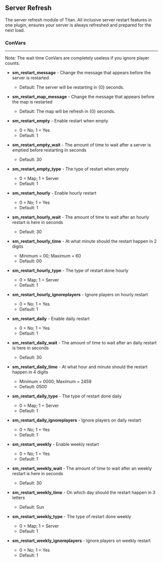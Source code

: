 Server Refresh
---
The server refresh module of Titan. All inclusive server restart features in one plugin, ensures your server is always refreshed and prepared for the next load.

### ConVars
---
Note: The wait time ConVars are completely useless if you ignore player counts.

- **sm_restart_message** - Change the message that appears before the server is restarted
  - Default: The server will be restarting in {0} seconds.
  
- **sm_restart_map_message** - Change the message that appears before the map is restarted
  - Default: The map will be refresh in {0} seconds.
  
- **sm_restart_empty** - Enable restart when empty
  - 0 = No; 1 = Yes
  - Default: 1
  
- **sm_restart_empty_wait** - The amount of time to wait after a server is emptied before restarting in seconds
  - Default: 30
  
- **sm_restart_empty_type** - The type of restart when empty
  - 0 = Map; 1 = Server
  - Default: 1
  
- **sm_restart_hourly** - Enable hourly restart
  - 0 = No; 1 = Yes
  - Default: 1
  
- **sm_restart_hourly_wait** - The amount of time to wait after an hourly restart is here in seconds
  - Default: 30
  
- **sm_restart_hourly_time** - At what minute should the restart happen in 2 digits
  - Minimum = 00; Maximum = 60
  - Default: 00
  
- **sm_restart_hourly_type** - The type of restart done hourly
  - 0 = Map; 1 = Server
  - Default: 1
  
- **sm_restart_hourly_ignoreplayers** - Ignore players on hourly restart
  - 0 = No; 1 = Yes
  - Default: 1
  
- **sm_restart_daily** - Enable daily restart
  - 0 = No; 1 = Yes
  - Default: 1
  
- **sm_restart_daily_wait** - The amount of time to wait after an daily restart is here in seconds
  - Default: 30
  
- **sm_restart_daily_time** - At what hour and minute should the restart happen in 4 digits
  - Minimum = 0000; Maximum = 2459
  - Default: 0500
  
- **sm_restart_daily_type** - The type of restart done daily
  - 0 = Map; 1 = Server
  - Default: 1
  
- **sm_restart_daily_ignoreplayers** - Ignore players on daily restart
  - 0 = No; 1 = Yes
  - Default: 1
  
- **sm_restart_weekly** - Enable weekly restart
  - 0 = No; 1 = Yes
  - Default: 1
  
- **sm_restart_weekly_wait** - The amount of time to wait after an weekly restart is here in seconds
  - Default: 30
  
- **sm_restart_weekly_time** - On which day should the restart happen in 3 letters
  - Default: Sun
  
- **sm_restart_weekly_type** - The type of restart done weekly
  - 0 = Map; 1 = Server
  - Default: 1
  
- **sm_restart_weekly_ignoreplayers** - Ignore players on weekly restart
  - 0 = No; 1 = Yes
  - Default: 1
